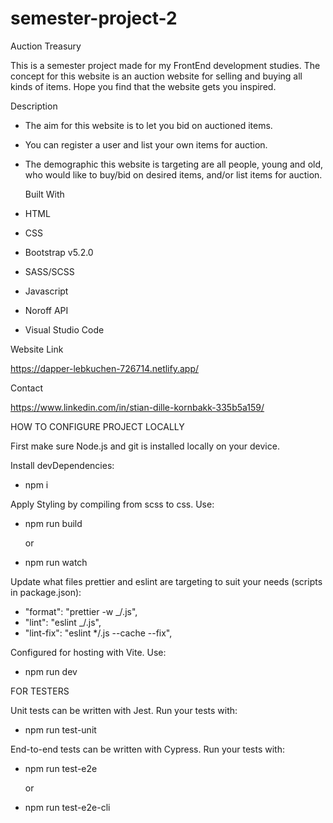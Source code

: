 # semester-project-2

Auction Treasury

This is a semester project made for my FrontEnd development studies. The concept for this website is an auction website for selling and buying all kinds of items. Hope you find that the website gets you inspired.

Description

- The aim for this website is to let you bid on auctioned items.
- You can register a user and list your own items for auction.
- The demographic this website is targeting are all people, young and old, who would like to buy/bid on desired items, and/or list items for auction.

  Built With

- HTML
- CSS
- Bootstrap v5.2.0
- SASS/SCSS
- Javascript
- Noroff API
- Visual Studio Code

Website Link

https://dapper-lebkuchen-726714.netlify.app/

Contact

https://www.linkedin.com/in/stian-dille-kornbakk-335b5a159/

HOW TO CONFIGURE PROJECT LOCALLY

First make sure Node.js and git is installed locally on your device.

Install devDependencies:

- npm i

Apply Styling by compiling from scss to css. Use:

- npm run build

  or

- npm run watch

Update what files prettier and eslint are targeting to suit your needs (scripts in package.json):

- "format": "prettier -w \_/.js",
- "lint": "eslint \_/.js",
- "lint-fix": "eslint \*/.js --cache --fix",

Configured for hosting with Vite. Use:

- npm run dev

FOR TESTERS

Unit tests can be written with Jest. Run your tests with:

- npm run test-unit

End-to-end tests can be written with Cypress. Run your tests with:

- npm run test-e2e

  or

- npm run test-e2e-cli
